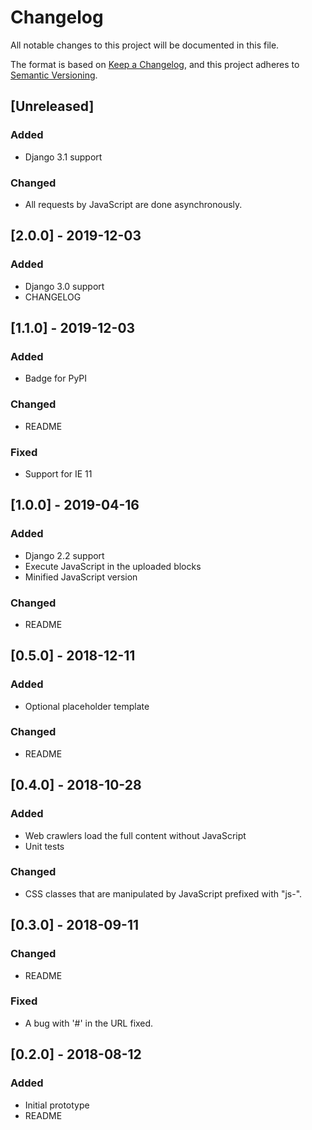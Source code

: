 # Changelog
All notable changes to this project will be documented in this file.

The format is based on [Keep a Changelog](https://keepachangelog.com/en/1.0.0/),
and this project adheres to [Semantic Versioning](https://semver.org/spec/v2.0.0.html).

## [Unreleased]

### Added

- Django 3.1 support

### Changed

- All requests by JavaScript are done asynchronously.

## [2.0.0] - 2019-12-03

### Added

- Django 3.0 support
- CHANGELOG

## [1.1.0] - 2019-12-03

### Added

- Badge for PyPI

### Changed

- README

### Fixed

- Support for IE 11

## [1.0.0] - 2019-04-16

### Added

- Django 2.2 support
- Execute JavaScript in the uploaded blocks
- Minified JavaScript version

### Changed

- README

## [0.5.0] - 2018-12-11

### Added

- Optional placeholder template 

### Changed

- README

## [0.4.0] - 2018-10-28

### Added

- Web crawlers load the full content without JavaScript
- Unit tests

### Changed

- CSS classes that are manipulated by JavaScript prefixed with "js-".

## [0.3.0] - 2018-09-11

### Changed

- README

### Fixed

- A bug with '#' in the URL fixed.

## [0.2.0] - 2018-08-12

### Added
 
- Initial prototype
- README

<!--
### Added
### Changed
### Deprecated
### Removed
### Fixed
### Security
-->



